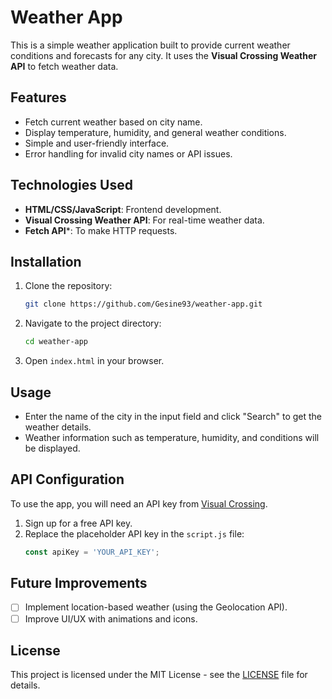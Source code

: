 # Weather App

This is a simple weather application built to provide current weather conditions and forecasts for any city. It uses the **Visual Crossing Weather API** to fetch weather data.

## Features

- Fetch current weather based on city name.
- Display temperature, humidity, and general weather conditions.
- Simple and user-friendly interface.
- Error handling for invalid city names or API issues.

## Technologies Used

- **HTML/CSS/JavaScript**: Frontend development.
- **Visual Crossing Weather API**: For real-time weather data.
- **Fetch API***: To make HTTP requests.

## Installation

1. Clone the repository:
   ```bash
   git clone https://github.com/Gesine93/weather-app.git
   ```

2. Navigate to the project directory:
   ```bash
   cd weather-app
   ```

3. Open `index.html` in your browser.

## Usage

- Enter the name of the city in the input field and click "Search" to get the weather details.
- Weather information such as temperature, humidity, and conditions will be displayed.

## API Configuration

To use the app, you will need an API key from [Visual Crossing](https://www.visualcrossing.com/weather-api).

1. Sign up for a free API key.
2. Replace the placeholder API key in the `script.js` file:
   ```javascript
   const apiKey = 'YOUR_API_KEY';
   ```

## Future Improvements

- [ ] Implement location-based weather (using the Geolocation API).
- [ ] Improve UI/UX with animations and icons.

## License

This project is licensed under the MIT License - see the [LICENSE](LICENSE) file for details.
